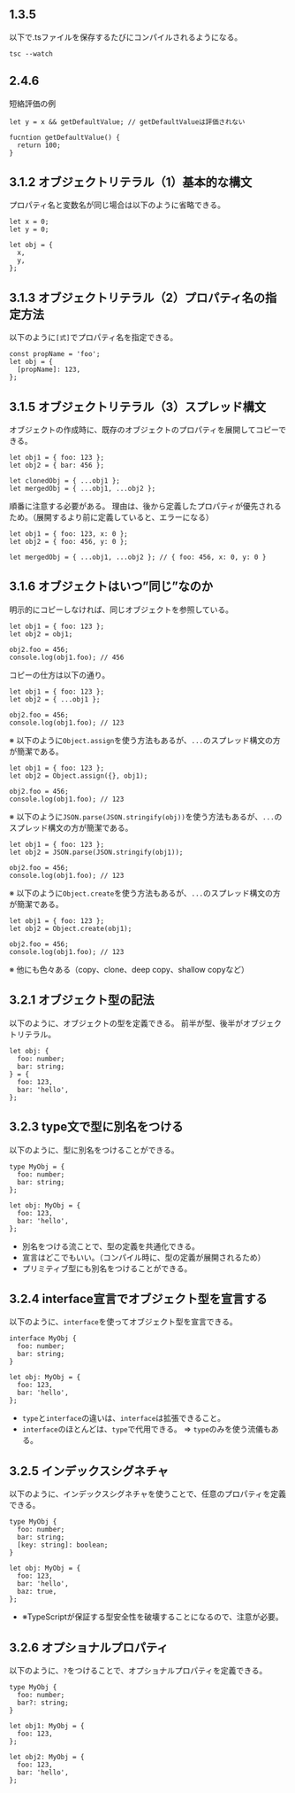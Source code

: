 ## 1.3.5

以下で.tsファイルを保存するたびにコンパイルされるようになる。
```
tsc --watch
```

## 2.4.6

短絡評価の例
```
let y = x && getDefaultValue; // getDefaultValueは評価されない

fucntion getDefaultValue() {
  return 100;
}
```

## 3.1.2 オブジェクトリテラル（1）基本的な構文

プロパティ名と変数名が同じ場合は以下のように省略できる。
```
let x = 0;
let y = 0;

let obj = {
  x,
  y,
};
```

## 3.1.3 オブジェクトリテラル（2）プロパティ名の指定方法

以下のように`[式]`でプロパティ名を指定できる。

```
const propName = 'foo';
let obj = {
  [propName]: 123,
};

```

## 3.1.5 オブジェクトリテラル（3）スプレッド構文

オブジェクトの作成時に、既存のオブジェクトのプロパティを展開してコピーできる。

```
let obj1 = { foo: 123 };
let obj2 = { bar: 456 };

let clonedObj = { ...obj1 };
let mergedObj = { ...obj1, ...obj2 };
```

順番に注意する必要がある。
理由は、後から定義したプロパティが優先されるため。（展開するより前に定義していると、エラーになる）

```
let obj1 = { foo: 123, x: 0 };
let obj2 = { foo: 456, y: 0 };

let mergedObj = { ...obj1, ...obj2 }; // { foo: 456, x: 0, y: 0 }
```

## 3.1.6 オブジェクトはいつ”同じ”なのか

明示的にコピーしなければ、同じオブジェクトを参照している。

```
let obj1 = { foo: 123 };
let obj2 = obj1;

obj2.foo = 456;
console.log(obj1.foo); // 456
```

コピーの仕方は以下の通り。

```
let obj1 = { foo: 123 };
let obj2 = { ...obj1 };

obj2.foo = 456;
console.log(obj1.foo); // 123
```

※ 以下のように`Object.assign`を使う方法もあるが、`...`のスプレッド構文の方が簡潔である。

```
let obj1 = { foo: 123 };
let obj2 = Object.assign({}, obj1);

obj2.foo = 456;
console.log(obj1.foo); // 123
```

※ 以下のように`JSON.parse(JSON.stringify(obj))`を使う方法もあるが、`...`のスプレッド構文の方が簡潔である。

```
let obj1 = { foo: 123 };
let obj2 = JSON.parse(JSON.stringify(obj1));

obj2.foo = 456;
console.log(obj1.foo); // 123
```

※ 以下のように`Object.create`を使う方法もあるが、`...`のスプレッド構文の方が簡潔である。

```
let obj1 = { foo: 123 };
let obj2 = Object.create(obj1);

obj2.foo = 456;
console.log(obj1.foo); // 123
```

※ 他にも色々ある（copy、clone、deep copy、shallow copyなど）

## 3.2.1 オブジェクト型の記法

以下のように、オブジェクトの型を定義できる。
前半が型、後半がオブジェクトリテラル。

```
let obj: {
  foo: number;
  bar: string;
} = {
  foo: 123,
  bar: 'hello',
};
```

## 3.2.3 type文で型に別名をつける

以下のように、型に別名をつけることができる。

```
type MyObj = {
  foo: number;
  bar: string;
};

let obj: MyObj = {
  foo: 123,
  bar: 'hello',
};
```

- 別名をつける流ことで、型の定義を共通化できる。
- 宣言はどこでもいい。（コンパイル時に、型の定義が展開されるため）
- プリミティブ型にも別名をつけることができる。

## 3.2.4 interface宣言でオブジェクト型を宣言する

以下のように、`interface`を使ってオブジェクト型を宣言できる。

```
interface MyObj {
  foo: number;
  bar: string;
}

let obj: MyObj = {
  foo: 123,
  bar: 'hello',
};
```

- `type`と`interface`の違いは、`interface`は拡張できること。
- `interface`のほとんどは、`type`で代用できる。 => `type`のみを使う流儀もある。

## 3.2.5 インデックスシグネチャ

以下のように、インデックスシグネチャを使うことで、任意のプロパティを定義できる。

```
type MyObj {
  foo: number;
  bar: string;
  [key: string]: boolean;
}

let obj: MyObj = {
  foo: 123,
  bar: 'hello',
  baz: true,
};
```

- ※TypeScriptが保証する型安全性を破壊することになるので、注意が必要。

## 3.2.6 オプショナルプロパティ

以下のように、`?`をつけることで、オプショナルプロパティを定義できる。

```
type MyObj {
  foo: number;
  bar?: string;
}

let obj1: MyObj = {
  foo: 123,
};

let obj2: MyObj = {
  foo: 123,
  bar: 'hello',
};
```

